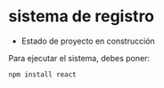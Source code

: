 <h1> sistema de registro </h1>

- Estado de proyecto en construcción 

Para ejecutar el sistema, debes poner:

```npm install react```

